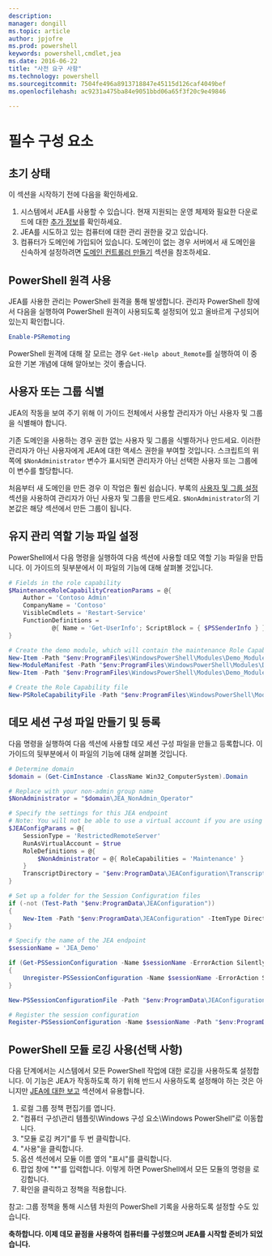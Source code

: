 ```yaml
---
description: 
manager: dongill
ms.topic: article
author: jpjofre
ms.prod: powershell
keywords: powershell,cmdlet,jea
ms.date: 2016-06-22
title: "사전 요구 사항"
ms.technology: powershell
ms.sourcegitcommit: 7504fe496a8913718847e45115d126caf4049bef
ms.openlocfilehash: ac9231a475ba84e9051bbd06a65f3f20c9e49846

---
```


# 필수 구성 요소

## 초기 상태
이 섹션을 시작하기 전에 다음을 확인하세요.

1. 시스템에서 JEA를 사용할 수 있습니다. 현재 지원되는 운영 체제와 필요한 다운로드에 대한 [추가 정보](./README.md)를 확인하세요.
2. JEA를 시도하고 있는 컴퓨터에 대한 관리 권한을 갖고 있습니다.
3. 컴퓨터가 도메인에 가입되어 있습니다.
도메인이 없는 경우 서버에서 새 도메인을 신속하게 설정하려면 [도메인 컨트롤러 만들기](#creating-a-domain-controller) 섹션을 참조하세요.

## PowerShell 원격 사용
JEA를 사용한 관리는 PowerShell 원격을 통해 발생합니다.
관리자 PowerShell 창에서 다음을 실행하여 PowerShell 원격이 사용되도록 설정되어 있고 올바르게 구성되어 있는지 확인합니다.

```PowerShell
Enable-PSRemoting
```

PowerShell 원격에 대해 잘 모르는 경우 `Get-Help about_Remote`를 실행하여 이 중요한 기본 개념에 대해 알아보는 것이 좋습니다.

## 사용자 또는 그룹 식별
JEA의 작동을 보여 주기 위해 이 가이드 전체에서 사용할 관리자가 아닌 사용자 및 그룹을 식별해야 합니다.

기존 도메인을 사용하는 경우 권한 없는 사용자 및 그룹을 식별하거나 만드세요.
이러한 관리자가 아닌 사용자에게 JEA에 대한 액세스 권한을 부여할 것입니다.
스크립트의 위쪽에 `$NonAdministrator` 변수가 표시되면 관리자가 아닌 선택한 사용자 또는 그룹에 이 변수를 할당합니다.

처음부터 새 도메인을 만든 경우 이 작업은 훨씬 쉽습니다.
부록의 [사용자 및 그룹 설정](creating-a-domain-controller.md#set-up-users-and-groups) 섹션을 사용하여 관리자가 아닌 사용자 및 그룹을 만드세요.
`$NonAdministrator`의 기본값은 해당 섹션에서 만든 그룹이 됩니다.

## 유지 관리 역할 기능 파일 설정
PowerShell에서 다음 명령을 실행하여 다음 섹션에 사용할 데모 역할 기능 파일을 만듭니다.
이 가이드의 뒷부분에서 이 파일의 기능에 대해 살펴볼 것입니다.

```PowerShell
# Fields in the role capability
$MaintenanceRoleCapabilityCreationParams = @{
    Author = 'Contoso Admin'
    CompanyName = 'Contoso'
    VisibleCmdlets = 'Restart-Service'
    FunctionDefinitions =
            @{ Name = 'Get-UserInfo'; ScriptBlock = { $PSSenderInfo } }
}

# Create the demo module, which will contain the maintenance Role Capability File
New-Item -Path "$env:ProgramFiles\WindowsPowerShell\Modules\Demo_Module" -ItemType Directory
New-ModuleManifest -Path "$env:ProgramFiles\WindowsPowerShell\Modules\Demo_Module\Demo_Module.psd1"
New-Item -Path "$env:ProgramFiles\WindowsPowerShell\Modules\Demo_Module\RoleCapabilities" -ItemType Directory

# Create the Role Capability file
New-PSRoleCapabilityFile -Path "$env:ProgramFiles\WindowsPowerShell\Modules\Demo_Module\RoleCapabilities\Maintenance.psrc" @MaintenanceRoleCapabilityCreationParams
```

## 데모 세션 구성 파일 만들기 및 등록
다음 명령을 실행하여 다음 섹션에 사용할 데모 세션 구성 파일을 만들고 등록합니다.
이 가이드의 뒷부분에서 이 파일의 기능에 대해 살펴볼 것입니다.

```PowerShell
# Determine domain
$domain = (Get-CimInstance -ClassName Win32_ComputerSystem).Domain

# Replace with your non-admin group name
$NonAdministrator = "$domain\JEA_NonAdmin_Operator"

# Specify the settings for this JEA endpoint
# Note: You will not be able to use a virtual account if you are using WMF 5.0 on Windows 7 or Windows Server 2008 R2
$JEAConfigParams = @{
    SessionType = 'RestrictedRemoteServer'
    RunAsVirtualAccount = $true
    RoleDefinitions = @{
        $NonAdministrator = @{ RoleCapabilities = 'Maintenance' }
    }
    TranscriptDirectory = "$env:ProgramData\JEAConfiguration\Transcripts"
}

# Set up a folder for the Session Configuration files
if (-not (Test-Path "$env:ProgramData\JEAConfiguration"))
{
    New-Item -Path "$env:ProgramData\JEAConfiguration" -ItemType Directory
}

# Specify the name of the JEA endpoint
$sessionName = 'JEA_Demo'

if (Get-PSSessionConfiguration -Name $sessionName -ErrorAction SilentlyContinue)
{
    Unregister-PSSessionConfiguration -Name $sessionName -ErrorAction Stop
}

New-PSSessionConfigurationFile -Path "$env:ProgramData\JEAConfiguration\JEADemo.pssc" @JEAConfigParams

# Register the session configuration
Register-PSSessionConfiguration -Name $sessionName -Path "$env:ProgramData\JEAConfiguration\JEADemo.pssc"
```

## PowerShell 모듈 로깅 사용(선택 사항)
다음 단계에서는 시스템에서 모든 PowerShell 작업에 대한 로깅을 사용하도록 설정합니다.
이 기능은 JEA가 작동하도록 하기 위해 반드시 사용하도록 설정해야 하는 것은 아니지만 [JEA에 대한 보고](reporting-on-jea.md) 섹션에서 유용합니다.

1. 로컬 그룹 정책 편집기를 엽니다.
2. "컴퓨터 구성\관리 템플릿\Windows 구성 요소\Windows PowerShell"로 이동합니다.
3. "모듈 로깅 켜기"를 두 번 클릭합니다.
4. "사용"을 클릭합니다.
5. 옵션 섹션에서 모듈 이름 옆의 "표시"를 클릭합니다.
6. 팝업 창에 "\*"를 입력합니다. 이렇게 하면 PowerShell에서 모든 모듈의 명령을 로깅합니다.
7. 확인을 클릭하고 정책을 적용합니다.

참고: 그룹 정책을 통해 시스템 차원의 PowerShell 기록을 사용하도록 설정할 수도 있습니다.

**축하합니다. 이제 데모 끝점을 사용하여 컴퓨터를 구성했으며 JEA를 시작할 준비가 되었습니다.**




<!--HONumber=Jun16_HO4-->


